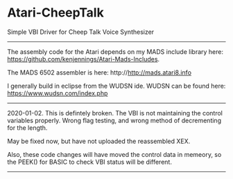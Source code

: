 # Atari-CheepTalk
Simple VBI Driver for Cheep Talk Voice Synthesizer

---

The assembly code for the Atari depends on my MADS include library here: https://github.com/kenjennings/Atari-Mads-Includes.  

The MADS 6502 assembler is here: http://http://mads.atari8.info

I generally build in eclipse from the WUDSN ide.  WUDSN can be found here: https://www.wudsn.com/index.php 

---

2020-01-02.   This is defintely broken.   The VBI is not maintaining the control variables properly.   Wrong flag testing, and wrong method of decrementing for the length.

May be fixed now, but have not uploaded the reassembled XEX.

Also, these code changes will have moved the control data in memeory, so the PEEK() for BASIC to check VBI status will be different.

---
